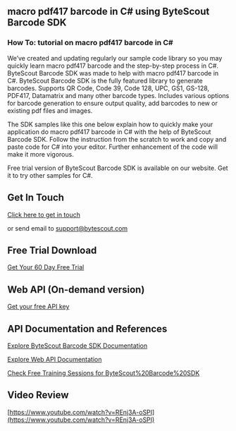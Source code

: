 ## macro pdf417 barcode in C# using ByteScout Barcode SDK

### How To: tutorial on macro pdf417 barcode in C#

We’ve created and updating regularly our sample code library so you may quickly learn macro pdf417 barcode and the step-by-step process in C#. ByteScout Barcode SDK was made to help with macro pdf417 barcode in C#. ByteScout Barcode SDK is the fully featured library to generate barcodes. Supports QR Code, Code 39, Code 128, UPC, GS1, GS-128, PDF417, Datamatrix and many other barcode types. Includes various options for barcode generation to ensure output quality, add barcodes to new or existing pdf files and images.

The SDK samples like this one below explain how to quickly make your application do macro pdf417 barcode in C# with the help of ByteScout Barcode SDK. Follow the instruction from the scratch to work and copy and paste code for C# into your editor. Further enhancement of the code will make it more vigorous.

Free trial version of ByteScout Barcode SDK is available on our website. Get it to try other samples for C#.

## Get In Touch

[Click here to get in touch](https://bytescout.zendesk.com/hc/en-us/requests/new?subject=ByteScout%20Barcode%20SDK%20Question)

or send email to [support@bytescout.com](mailto:support@bytescout.com?subject=ByteScout%20Barcode%20SDK%20Question) 

## Free Trial Download

[Get Your 60 Day Free Trial](https://bytescout.com/download/web-installer?utm_source=github-readme)

## Web API (On-demand version)

[Get your free API key](https://pdf.co/documentation/api?utm_source=github-readme)

## API Documentation and References

[Explore ByteScout Barcode SDK Documentation](https://bytescout.com/documentation/index.html?utm_source=github-readme)

[Explore Web API Documentation](https://pdf.co/documentation/api?utm_source=github-readme)

[Check Free Training Sessions for ByteScout%20Barcode%20SDK](https://academy.bytescout.com/)

## Video Review

[https://www.youtube.com/watch?v=REnj3A-oSPI](https://www.youtube.com/watch?v=REnj3A-oSPI)